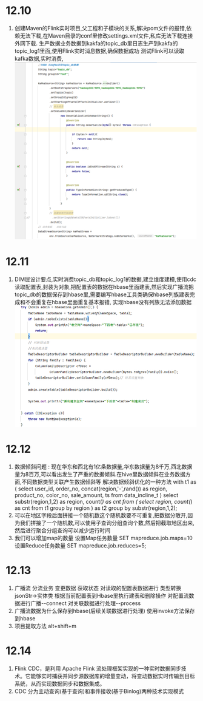 # 12.10

1. 创建Maven的Flink实时项目,父工程和子模块的关系,解决pom文件的报错,依赖无法下载,在Maven目录的conf里修改settings.xml文件,私库无法下载连接外网下载.
生产数据业务数据到kakfa的topic_db里日志生产到kakfa的topic_log1里面,使用Flink实时消息数据,确保数据成功
测试Flink可以读取kafka数据,实时消费,
![img_1.png](img_1.png)
# 12.11

1. DIM层设计要点,实时消费topic_db和topic_log1的数据,建立维度建模,使用cdc读取配置表,封装为对象,把配置表的数据在hbase里面建表,然后实现广播流把topic_db的数据保存到hbase里,需要编写hbase工具类确保hbase列族建表完成和不会重复在hbase里面重复基本报错,
实现hbase没有列族无法添加数据
![img.png](img.png)

# 12.12

1. 数据倾斜问题 : 现在华东和西北有1亿条数据量,华东数据量为8千万,西北数据量为8百万,可以看出发生了严重的数据倾斜.在hive里数据倾斜在业务数据方面,不同数据类型关联产生数据倾斜等
   解决数据倾斜优化的一种方法
   with t1 as (
   select user_id,
   order_no,
   concat(region,'-',rand()) as  region,
   product_no,
   color_no,
   sale_amount,
   ts
   from data_incline_t
   )
   select substr(region,1,2) as region,
   count(*) as cnt
   from (
   select region,
   count(*) as cnt
   from t1
   group by region
   ) as t2
   group by substr(region,1,2);
2. 可以在地区字段后面拼接一个随机数这个随机数要不可重复,把数据分散开,因为我们拼接了一个随机数,可以使用子查询分组查询个数,然后把截取地区出来,然后进行聚合分组查询可以减少运行时间
3. 我们可以增加map的数量 设置Map任务数量 SET mapreduce.job.maps=10  设置Reduce任务数量 SET mapreduce.job.reduces=5;


# 12.13

1. 广播流 分流业务  变更数据 获取状态    对读取的配置表数据进行 类型转换  jsonStr->实体类  根据当前配置表到Hbase里执行建表和删除操作 对配置流数据进行广播--connect  对关联数据进行处理--process 
2. 广播流数据为什么保存到hbase(后续关联数据进行处理)  使用invoke方法保存到hbase 
3. 项目提取方法  alt+shift+m 


# 12.14

1. Flink CDC，是利用 Apache Flink 流处理框架实现的一种实时数据同步技术。它能够实时捕获并同步源数据库的增量变动，将变动数据实时传输到目标系统，从而实现数据同步和数据集成。
2. CDC 分为主动查询(基于查询)和事件接收(基于Binlog)两种技术实现模式 